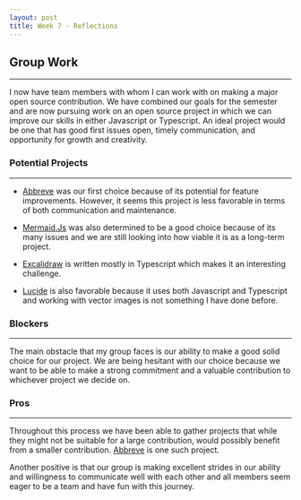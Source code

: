 ```yaml
---
layout: post
title: Week 7 - Reflections
---
```



## Group Work
------
I now have team members with whom I can work with on making a major open source contribution. We have combined our goals for the semester and are now pursuing work on an open source project in which we can improve our skills in either Javascript or Typescript. An ideal project would be one that has good first issues open, timely communication, and opportunity for growth and creativity.
<!--more-->

### Potential Projects
------
- [Abbreve](https://github.com/Njong392/Abbreve/blob/main/CONTRIBUTING.md) was our first choice because of its potential for feature improvements. However, it seems this project is less favorable in terms of both communication and maintenance.

- [Mermaid.Js](https://github.com/mermaid-js/mermaid/issues) was also determined to be a good choice because of its many issues and we are still looking into how viable it is as a long-term project.

- [Excalidraw](https://github.com/excalidraw/excalidraw) is written mostly in Typescript which makes it an interesting challenge.

- [Lucide](https://github.com/lucide-icons/lucide) is also favorable because it uses both Javascript and Typescript and working with vector images is not something I have done before.

### Blockers
------

The main obstacle that my group faces is our ability to make a good solid choice for our project. We are being hesitant with our choice because we want to be able to make a strong commitment and a valuable contribution to whichever project we decide on.

### Pros
------

Throughout this process we have been able to gather projects that while they might not be suitable for a large contribution, would possibly benefit from a smaller contribution. [Abbreve](https://github.com/Njong392/Abbreve/blob/main/CONTRIBUTING.md) is one such project.

Another positive is that our group is making excellent strides in our ability and willingness to communicate well with each other and all members seem eager to be a team and have fun with this journey.